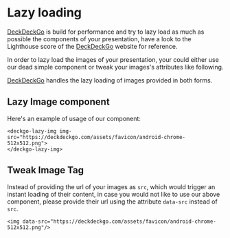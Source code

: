 # Lazy loading

[DeckDeckGo] is build for performance and try to lazy load as much as possible the components of your presentation, have a look to the Lighthouse score of the [DeckDeckGo] website for reference.

In order to lazy load the images of your presentation, your could either use our dead simple component or tweak your images's attributes like following.

[DeckDeckGo] handles the lazy loading of images provided in both forms. 
 
## Lazy Image component

Here's an example of usage of our component:

```
<deckgo-lazy-img img-src="https://deckdeckgo.com/assets/favicon/android-chrome-512x512.png">
</deckgo-lazy-img>
```

## Tweak Image Tag

Instead of providing the url of your images as `src`, which would trigger an instant loading of their content, in case you would not like to use our above component, please provide their url using the attribute `data-src` instead of `src`.

```
<img data-src="https://deckdeckgo.com/assets/favicon/android-chrome-512x512.png"/>
```

[DeckDeckGo]: https://deckdeckgo.com